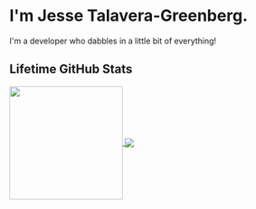 # I'm Jesse Talavera-Greenberg.

I'm a developer who dabbles in a little bit of everything!

## Lifetime GitHub Stats

<a href="https://github.com/JesseTG">
  <img height="200" align="center" src="https://github-readme-stats-eight-theta.vercel.app/api?username=JesseTG&show_icons=true&theme=transparent&include_all_commits=true"/>
</a>
<a href="https://github.com/JesseTG">
  <img heught="200" align="center" src="https://github-readme-stats-eight-theta.vercel.app/api/top-langs/?username=JesseTG&layout=compact&langs_count=8&hide=jupyter%20notebook"/>
</a>


<!--
**JesseTG/JesseTG** is a ✨ _special_ ✨ repository because its `README.md` (this file) appears on your GitHub profile.

Here are some ideas to get you started:

- 🔭 I’m currently working on ...
- 🌱 I’m currently learning ...
- 👯 I’m looking to collaborate on ...
- 🤔 I’m looking for help with ...
- 💬 Ask me about ...
- 📫 How to reach me: ...
- 😄 Pronouns: ...
- ⚡ Fun fact: ...
-->

